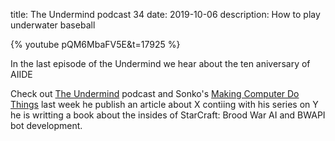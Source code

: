 title: The Undermind podcast 34
date: 2019-10-06
description: How to play underwater baseball

{% youtube pQM6MbaFV5E&t=17925 %}

In the last episode of the Undermind we hear about the ten aniversary of AIIDE

Check out [The Undermind](https://makingcomputerdothings.com/category/podcast/) podcast and Sonko's [Making Computer Do Things](https://makingcomputerdothings.com) last week he publish an article about X contiing with his series on Y he is writting a book about the insides of StarCraft: Brood War AI and BWAPI bot development.
